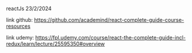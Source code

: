 reactJs 23/2/2024

link github: https://github.com/academind/react-complete-guide-course-resources

link udemy: https://fpl.udemy.com/course/react-the-complete-guide-incl-redux/learn/lecture/25595350#overview
